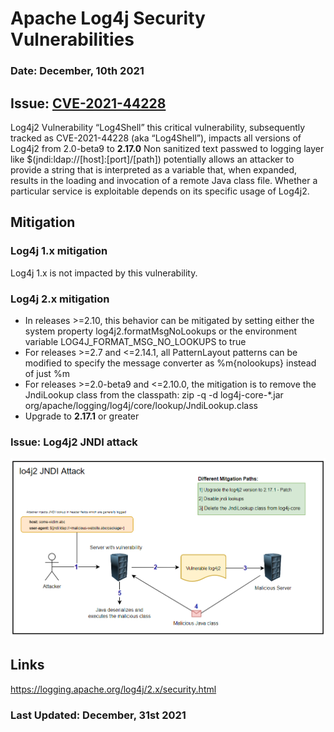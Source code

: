 # Apache Log4j Security Vulnerabilities

### Date: December, 10th 2021 
## Issue: [CVE-2021-44228](https://cve.mitre.org/cgi-bin/cvename.cgi?name=CVE-2021-44228)

Log4j2 Vulnerability “Log4Shell” this critical vulnerability, subsequently tracked as CVE-2021-44228 (aka “Log4Shell”), impacts all versions of Log4j2 from 2.0-beta9 to **2.17.0**
Non sanitized text passwed to logging layer like $(jndi:ldap://[host]:[port]/[path]) potentially allows an attacker to provide a string that is interpreted as a variable that, 
when expanded, results in the loading and invocation of a remote Java class file. Whether a particular service is exploitable depends on its specific usage of Log4j2.


## Mitigation 
### Log4j 1.x mitigation
Log4j 1.x is not impacted by this vulnerability.


### Log4j 2.x mitigation
- In releases >=2.10, this behavior can be mitigated by setting either the system property log4j2.formatMsgNoLookups or the environment variable LOG4J_FORMAT_MSG_NO_LOOKUPS to true
- For releases >=2.7 and <=2.14.1, all PatternLayout patterns can be modified to specify the message converter as %m{nolookups} instead of just %m
- For releases >=2.0-beta9 and <=2.10.0, the mitigation is to remove the JndiLookup class from the classpath: zip -q -d log4j-core-*.jar org/apache/logging/log4j/core/lookup/JndiLookup.class
- Upgrade to **2.17.1** or greater 


### Issue: Log4j2 JNDI attack
![Log4j2Shell](Log4j2Overview.PNG)



## Links
https://logging.apache.org/log4j/2.x/security.html



### Last Updated: December, 31st 2021
